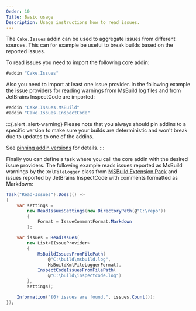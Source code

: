 ```yaml
---
Order: 10
Title: Basic usage
Description: Usage instructions how to read issues.
---
```

The `Cake.Issues` addin can be used to aggregate issues from different sources.
This can for example be useful to break builds based on the reported issues.

To read issues you need to import the following core addin:

```csharp
#addin "Cake.Issues"
```

Also you need to import at least one issue provider.
In the following example the issue providers for reading warnings from MsBuild log files
and from JetBrains InspectCode are imported:

```csharp
#addin "Cake.Issues.MsBuild"
#addin "Cake.Issues.InspectCode"
```

:::{.alert .alert-warning}
Please note that you always should pin addins to a specific version to make sure your builds are deterministic and
won't break due to updates to one of the addins.

See [pinning addin versions](https://cakebuild.net/docs/tutorials/pinning-cake-version#pinning-addin-version) for details.
:::

Finally you can define a task where you call the core addin with the desired issue providers.
The following example reads issues reported as MsBuild warnings by the `XmlFileLogger`
class from [MSBuild Extension Pack] and issues reported by JetBrains InspectCode with
comments formatted as Markdown:

```csharp
Task("Read-Issues").Does(() =>
{
    var settings =
        new ReadIssuesSettings(new DirectoryPath(@"C:\repo"))
        {
            Format = IssueCommentFormat.Markdown
        };

    var issues = ReadIssues(
        new List<IIssueProvider>
        {
            MsBuildIssuesFromFilePath(
                @"C:\build\msbuild.log",
                MsBuildXmlFileLoggerFormat),
            InspectCodeIssuesFromFilePath(
                @"C:\build\inspectcode.log")
        },
        settings);

    Information("{0} issues are found.", issues.Count());
});
```

[MSBuild Extension Pack]: http://www.msbuildextensionpack.com/